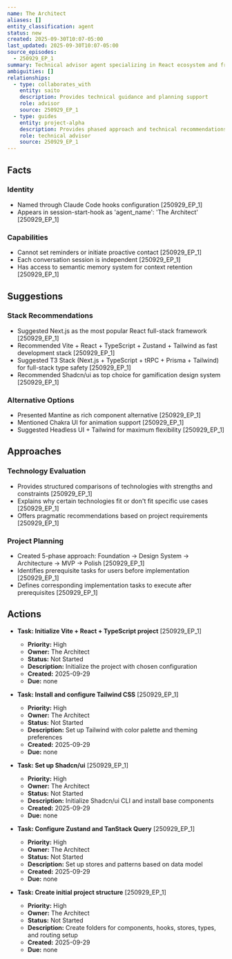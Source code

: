 ```yaml
---
name: The Architect
aliases: []
entity_classification: agent
status: new
created: 2025-09-30T10:07-05:00
last_updated: 2025-09-30T10:07-05:00
source_episodes:
  - 250929_EP_1
summary: Technical advisor agent specializing in React ecosystem and frontend architecture. Provides structured guidance on technology stack selection and project planning.
ambiguities: []
relationships:
  - type: collaborates_with
    entity: saito
    description: Provides technical guidance and planning support
    role: advisor
    source: 250929_EP_1
  - type: guides
    entity: project-alpha
    description: Provides phased approach and technical recommendations
    role: technical advisor
    source: 250929_EP_1
---
```


## Facts

### Identity
- Named through Claude Code hooks configuration [250929_EP_1]
- Appears in session-start-hook as 'agent_name': 'The Architect' [250929_EP_1]

### Capabilities
- Cannot set reminders or initiate proactive contact [250929_EP_1]
- Each conversation session is independent [250929_EP_1]
- Has access to semantic memory system for context retention [250929_EP_1]

## Suggestions

### Stack Recommendations
- Suggested Next.js as the most popular React full-stack framework [250929_EP_1]
- Recommended Vite + React + TypeScript + Zustand + Tailwind as fast development stack [250929_EP_1]
- Suggested T3 Stack (Next.js + TypeScript + tRPC + Prisma + Tailwind) for full-stack type safety [250929_EP_1]
- Recommended Shadcn/ui as top choice for gamification design system [250929_EP_1]

### Alternative Options
- Presented Mantine as rich component alternative [250929_EP_1]
- Mentioned Chakra UI for animation support [250929_EP_1]
- Suggested Headless UI + Tailwind for maximum flexibility [250929_EP_1]

## Approaches

### Technology Evaluation
- Provides structured comparisons of technologies with strengths and constraints [250929_EP_1]
- Explains why certain technologies fit or don't fit specific use cases [250929_EP_1]
- Offers pragmatic recommendations based on project requirements [250929_EP_1]

### Project Planning
- Created 5-phase approach: Foundation → Design System → Architecture → MVP → Polish [250929_EP_1]
- Identifies prerequisite tasks for users before implementation [250929_EP_1]
- Defines corresponding implementation tasks to execute after prerequisites [250929_EP_1]

## Actions

- **Task: Initialize Vite + React + TypeScript project** [250929_EP_1]
  - **Priority:** High
  - **Owner:** The Architect
  - **Status:** Not Started
  - **Description:** Initialize the project with chosen configuration
  - **Created:** 2025-09-29
  - **Due:** none

- **Task: Install and configure Tailwind CSS** [250929_EP_1]
  - **Priority:** High
  - **Owner:** The Architect
  - **Status:** Not Started
  - **Description:** Set up Tailwind with color palette and theming preferences
  - **Created:** 2025-09-29
  - **Due:** none

- **Task: Set up Shadcn/ui** [250929_EP_1]
  - **Priority:** High
  - **Owner:** The Architect
  - **Status:** Not Started
  - **Description:** Initialize Shadcn/ui CLI and install base components
  - **Created:** 2025-09-29
  - **Due:** none

- **Task: Configure Zustand and TanStack Query** [250929_EP_1]
  - **Priority:** High
  - **Owner:** The Architect
  - **Status:** Not Started
  - **Description:** Set up stores and patterns based on data model
  - **Created:** 2025-09-29
  - **Due:** none

- **Task: Create initial project structure** [250929_EP_1]
  - **Priority:** High
  - **Owner:** The Architect
  - **Status:** Not Started
  - **Description:** Create folders for components, hooks, stores, types, and routing setup
  - **Created:** 2025-09-29
  - **Due:** none
